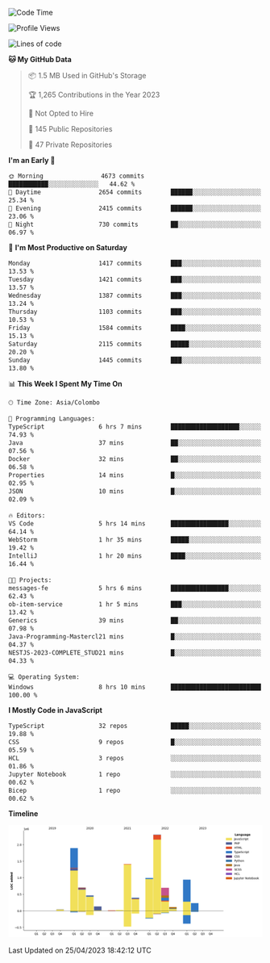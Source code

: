 
<!--START_SECTION:waka-->
![Code Time](http://img.shields.io/badge/Code%20Time-1%2C105%20hrs%2058%20mins-blue)

![Profile Views](http://img.shields.io/badge/Profile%20Views-0-blue)

![Lines of code](https://img.shields.io/badge/From%20Hello%20World%20I%27ve%20Written-10.4%20million%20lines%20of%20code-blue)

**🐱 My GitHub Data** 

> 📦 1.5 MB Used in GitHub's Storage 
 > 
> 🏆 1,265 Contributions in the Year 2023
 > 
> 🚫 Not Opted to Hire
 > 
> 📜 145 Public Repositories 
 > 
> 🔑 47 Private Repositories 
 > 
**I'm an Early 🐤** 

```text
🌞 Morning                4673 commits        ███████████░░░░░░░░░░░░░░   44.62 % 
🌆 Daytime                2654 commits        ██████░░░░░░░░░░░░░░░░░░░   25.34 % 
🌃 Evening                2415 commits        ██████░░░░░░░░░░░░░░░░░░░   23.06 % 
🌙 Night                  730 commits         ██░░░░░░░░░░░░░░░░░░░░░░░   06.97 % 
```
📅 **I'm Most Productive on Saturday** 

```text
Monday                   1417 commits        ███░░░░░░░░░░░░░░░░░░░░░░   13.53 % 
Tuesday                  1421 commits        ███░░░░░░░░░░░░░░░░░░░░░░   13.57 % 
Wednesday                1387 commits        ███░░░░░░░░░░░░░░░░░░░░░░   13.24 % 
Thursday                 1103 commits        ███░░░░░░░░░░░░░░░░░░░░░░   10.53 % 
Friday                   1584 commits        ████░░░░░░░░░░░░░░░░░░░░░   15.13 % 
Saturday                 2115 commits        █████░░░░░░░░░░░░░░░░░░░░   20.20 % 
Sunday                   1445 commits        ███░░░░░░░░░░░░░░░░░░░░░░   13.80 % 
```


📊 **This Week I Spent My Time On** 

```text
🕑︎ Time Zone: Asia/Colombo

💬 Programming Languages: 
TypeScript               6 hrs 7 mins        ███████████████████░░░░░░   74.93 % 
Java                     37 mins             ██░░░░░░░░░░░░░░░░░░░░░░░   07.56 % 
Docker                   32 mins             ██░░░░░░░░░░░░░░░░░░░░░░░   06.58 % 
Properties               14 mins             █░░░░░░░░░░░░░░░░░░░░░░░░   02.95 % 
JSON                     10 mins             █░░░░░░░░░░░░░░░░░░░░░░░░   02.09 % 

🔥 Editors: 
VS Code                  5 hrs 14 mins       ████████████████░░░░░░░░░   64.14 % 
WebStorm                 1 hr 35 mins        █████░░░░░░░░░░░░░░░░░░░░   19.42 % 
IntelliJ                 1 hr 20 mins        ████░░░░░░░░░░░░░░░░░░░░░   16.44 % 

🐱‍💻 Projects: 
messages-fe              5 hrs 6 mins        ████████████████░░░░░░░░░   62.43 % 
ob-item-service          1 hr 5 mins         ███░░░░░░░░░░░░░░░░░░░░░░   13.42 % 
Generics                 39 mins             ██░░░░░░░░░░░░░░░░░░░░░░░   07.98 % 
Java-Programming-Mastercl21 mins             █░░░░░░░░░░░░░░░░░░░░░░░░   04.37 % 
NESTJS-2023-COMPLETE_STUD21 mins             █░░░░░░░░░░░░░░░░░░░░░░░░   04.33 % 

💻 Operating System: 
Windows                  8 hrs 10 mins       █████████████████████████   100.00 % 
```

**I Mostly Code in JavaScript** 

```text
TypeScript               32 repos            █████░░░░░░░░░░░░░░░░░░░░   19.88 % 
CSS                      9 repos             █░░░░░░░░░░░░░░░░░░░░░░░░   05.59 % 
HCL                      3 repos             ░░░░░░░░░░░░░░░░░░░░░░░░░   01.86 % 
Jupyter Notebook         1 repo              ░░░░░░░░░░░░░░░░░░░░░░░░░   00.62 % 
Bicep                    1 repo              ░░░░░░░░░░░░░░░░░░░░░░░░░   00.62 % 
```



**Timeline**

![Lines of Code chart](https://raw.githubusercontent.com/ccweerasinghe1994/ccweerasinghe1994/master/assets/bar_graph.png)


 Last Updated on 25/04/2023 18:42:12 UTC
<!--END_SECTION:waka-->
